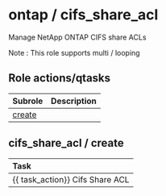 # ontap / cifs_share_acl 
Manage NetApp ONTAP CIFS share ACLs  
  
Note : This role supports multi / looping





## Role actions/qtasks

| Subrole | Description |
| :------ | :---------- |
| [create](#cifs_share_acl--create) |  |




## cifs_share_acl / create


| Task |
| :--- |
| {{ task_action}} Cifs Share ACL  |




